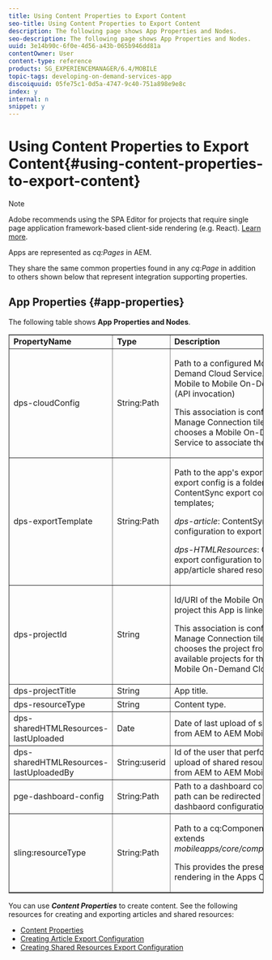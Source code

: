 ```yaml
---
title: Using Content Properties to Export Content
seo-title: Using Content Properties to Export Content
description: The following page shows App Properties and Nodes.
seo-description: The following page shows App Properties and Nodes.
uuid: 3e14b90c-6f0e-4d56-a43b-065b946dd81a
contentOwner: User
content-type: reference
products: SG_EXPERIENCEMANAGER/6.4/MOBILE
topic-tags: developing-on-demand-services-app
discoiquuid: 05fe75c1-0d5a-4747-9c40-751a898e9e8c
index: y
internal: n
snippet: y
---
```


# Using Content Properties to Export Content{#using-content-properties-to-export-content}

>[!NOTE]
>
>Adobe recommends using the SPA Editor for projects that require single page application framework-based client-side rendering (e.g. React). [Learn more](../../sites/developing/using/spa-overview.md).

Apps are represented as *cq:Pages* in AEM.

They share the same common properties found in any *cq:Page* in addition to others shown below that represent integration supporting properties.

## App Properties {#app-properties}

The following table shows **App Properties and Nodes**.

<table border="1" cellpadding="1" cellspacing="0" width="100%"> 
 <tbody> 
  <tr> 
   <td><strong>PropertyName</strong></td> 
   <td><strong>Type</strong></td> 
   <td><strong>Description</strong></td> 
  </tr> 
  <tr> 
   <td>dps-cloudConfig</td> 
   <td>String:Path</td> 
   <td><p>Path to a configured Mobile On-Demand Cloud Service. Used for AEM Mobile to Mobile On-Demand actions (API invocation)</p> <p>This association is configured via the Manage Connection tile when an author chooses a Mobile On-Demand Cloud Service to associate the app to.</p> </td> 
  </tr> 
  <tr> 
   <td>dps-exportTemplate</td> 
   <td>String:Path</td> 
   <td><p>Path to the app's export configs. The export config is a folder with 2 child ContentSync export configuration templates;</p> <p><i>dps-article</i>: ContentSync export configuration to export article content</p> <p><i>dps-HTMLResources</i>: ContentSync export configuration to export app/article shared resources</p> </td> 
  </tr> 
  <tr> 
   <td>dps-projectId</td> 
   <td>String</td> 
   <td><p>Id/URI of the Mobile On-Demand project this App is linked/bound to.</p> <p>This association is configured via the Manage Connection tile when an author chooses the project from a list of available projects for the associated Mobile On-Demand Cloud Service.</p> </td> 
  </tr> 
  <tr> 
   <td>dps-projectTitle</td> 
   <td>String</td> 
   <td>App title.</td> 
  </tr> 
  <tr> 
   <td>dps-resourceType</td> 
   <td>String</td> 
   <td>Content type.</td> 
  </tr> 
  <tr> 
   <td>dps-sharedHTMLResources-lastUploaded</td> 
   <td>Date</td> 
   <td>Date of last upload of shared resources from AEM to AEM Mobile.</td> 
  </tr> 
  <tr> 
   <td>dps-sharedHTMLResources-lastUploadedBy</td> 
   <td>String:userid</td> 
   <td>Id of the user that performed the last upload of shared resources request from AEM to AEM Mobile.</td> 
  </tr> 
  <tr> 
   <td>pge-dashboard-config</td> 
   <td>String:Path</td> 
   <td>Path to a dashboard configuration. The path can be redirected to a custom dashbaord configuration as needed.</td> 
  </tr> 
  <tr> 
   <td>sling:resourceType</td> 
   <td>String:Path</td> 
   <td><p>Path to a cq:Component that is or extends <i>mobileapps/core/components/instance.</i></p> <p>This provides the presence and rendering in the Apps Catalog.</p> </td> 
  </tr> 
 </tbody> 
</table>

You can use ***Content Properties*** to create content. See the following resources for creating and exporting articles and shared resources:

* [Content Properties](../../mobile/using/content-properties.md)
* [Creating Article Export Configuration](../../mobile/using/creating-article-export-configuration.md)
* [Creating Shared Resources Export Configuration](../../mobile/using/creating-shared-resources-export-configuration.md)

